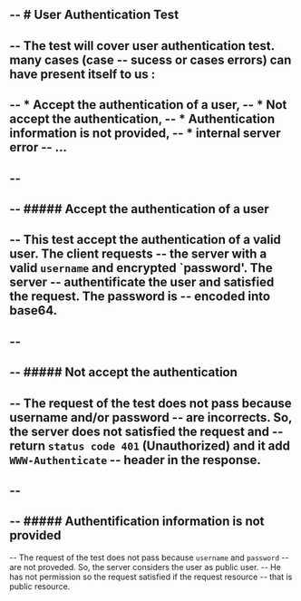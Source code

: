 -- # User Authentication Test 
--
-- The test will cover user authentication test. many cases (case 
-- sucess or cases errors) can have present itself to us : 
--
-- * Accept the authentication of a user,
-- * Not accept the authentication,
-- * Authentication information is not provided,
-- * internal server error
-- ...
--
--
--
-- ##### Accept the authentication of a user
--
-- This test accept the authentication of a valid user. The client requests
-- the server with a valid `username` and encrypted `password'. The server
-- authentificate the user and satisfied the request. The password is 
-- encoded into base64.
--
--
-- 
-- ##### Not accept the authentication
--
-- The request of the test does not pass because username and/or password
-- are incorrects. So, the server does not satisfied the request and 
-- return `status code 401` (Unauthorized) and it add `WWW-Authenticate`
-- header in the response.
--
--
--
-- ##### Authentification information is not provided
--
-- The request of the test does not pass because `username` and `password`
-- are not proveded. So, the server considers the user as public user.
-- He has not permission so the request satisfied if the request resource
-- that is public resource.
 
















